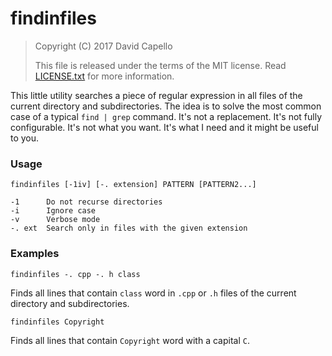 # findinfiles

> Copyright (C) 2017 David Capello
>
> This file is released under the terms of the MIT license.
> Read [LICENSE.txt](LICENSE.txt) for more information.

This little utility searches a piece of regular expression in all
files of the current directory and subdirectories. The idea is to
solve the most common case of a typical `find | grep` command.  It's
not a replacement. It's not fully configurable. It's not what you
want. It's what I need and it might be useful to you.

### Usage

    findinfiles [-1iv] [-. extension] PATTERN [PATTERN2...]

    -1      Do not recurse directories
    -i      Ignore case
    -v      Verbose mode
    -. ext  Search only in files with the given extension

### Examples

    findinfiles -. cpp -. h class

Finds all lines that contain `class` word in `.cpp` or `.h` files of
the current directory and subdirectories.

    findinfiles Copyright

Finds all lines that contain `Copyright` word with a capital `C`.
